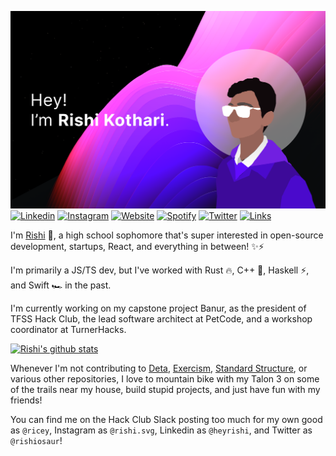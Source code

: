 ![Rishi](https://github.com/rishiosaur/rishiosaur/raw/master/rishireadme.png)
[![Linkedin](https://img.shields.io/badge/-heyrishi-510aed?style=for-the-badge&logo=Linkedin&logoColor=white&link=https://linkedin.com/in/heyrishi/)](https://linkedin.com/in/heyrishi/)
[![Instagram](https://img.shields.io/badge/-rishi.cx-df48ff?style=for-the-badge&logo=Instagram&logoColor=white&link=https://instagram.com/rishi.cx/)](https://instagram.com/rishi.cx/)
[![Website](https://img.shields.io/badge/-rishi.cx-ff66ce?style=for-the-badge&logoColor=white&link=https://rishi.cx/)](https://rishi.cx/)
[![Spotify](https://img.shields.io/badge/-rishiosaur-31099c?style=for-the-badge&logo=Spotify&logoColor=white&link=https://open.spotify.com/user/rishiosaur?si=-yOz-AfDR1msGjoKn65u6g)](https://open.spotify.com/user/rishiosaur?si=-yOz-AfDR1msGjoKn65u6g)
[![Twitter](https://img.shields.io/badge/-rishiosaur-610cff?style=for-the-badge&logo=Twitter&logoColor=white&link=https://twitter.com/rishiosaur/)](https://twitter.com/rishiosaur/)
[![Links](https://img.shields.io/badge/-~ls-ff66ce?style=for-the-badge&logoColor=white&link=https://z.rishi.cx/ls)](https://z.rishi.cx/ls)

I'm [Rishi](https://rishi.cx) 🌌, a high school sophomore that's super interested in open-source development, startups, React, and everything in between! ✨⚡️

I'm primarily a JS/TS dev, but I've worked with Rust 🔥, C++ 💖, Haskell ⚡️, and Swift 🏎 in the past.

I'm currently working on my capstone project Banur, as the president of TFSS Hack Club, the lead software architect at PetCode, and a workshop coordinator at TurnerHacks.

[![Rishi's github stats](https://github-readme-stats.vercel.app/api?username=rishiosaur&bg_color=000000&text_color=ff5bff&title_color=9e2eff)](https://github.com/anuraghazra/github-readme-stats)

Whenever I'm not contributing to [Deta](https://deta.sh), [Exercism](https://exercism.io), [Standard Structure](https://github.com/Standard-Structure), or various other repositories, I love to mountain bike with my Talon 3 on some of the trails near my house, build stupid projects, and just have fun with my friends!

You can find me on the Hack Club Slack posting too much for my own good as `@ricey`, Instagram as `@rishi.svg`, Linkedin as `@heyrishi`, and Twitter as `@rishiosaur`!
